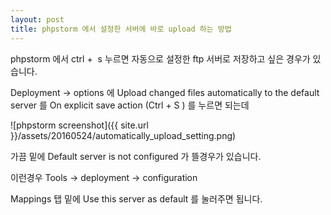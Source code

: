 ```yaml
---
layout: post
title: phpstorm 에서 설정한 서버에 바로 upload 하는 방법
---
```


phpstorm 에서 ctrl +  s 누르면 자동으로 설정한 ftp 서버로 저장하고 싶은 경우가 있습니다.

Deployment -> options 에 Upload changed files automatically to the default server 를 On explicit save action (Ctrl + S ) 를 누르면 되는데

![phpstorm screenshot]({{ site.url }}/assets/20160524/automatically_upload_setting.png)

가끔 밑에 Default server is not configured 가 뜰경우가 있습니다.

이런경우 Tools -> deployment -> configuration

Mappings 탭 밑에 Use this server as default 를 눌러주면 됩니다.





